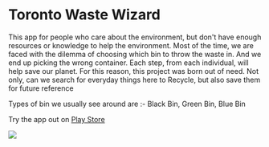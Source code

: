 # Toronto Waste Wizard

This app for people who care about the environment, but don't have enough resources or knowledge to help the environment. 
Most of the time, we are faced with the dilemma of choosing which bin to throw the waste in. And we end up picking the wrong container. Each step, from each individual, will help save our planet. For this reason, this project was born out of need. 
Not only, can we search for everyday things here to Recycle, but also save them for future reference

Types of bin we usually see around are :- Black Bin, Green Bin, Blue Bin

Try the app out on [Play Store](https://play.google.com/store/apps/details?id=pulkit.com.torontowastewizard)


![](https://media.giphy.com/media/QsJJAJR9PbjV6uqjig/giphy.gif)